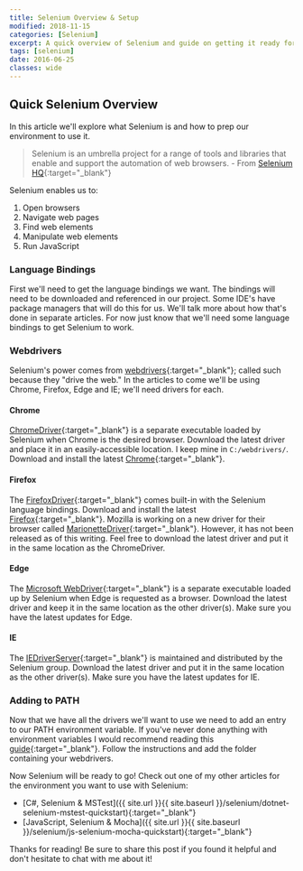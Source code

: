 ```yaml
---
title: Selenium Overview & Setup
modified: 2018-11-15
categories: [Selenium]
excerpt: A quick overview of Selenium and guide on getting it ready for glory!
tags: [selenium]
date: 2016-06-25
classes: wide
---
```


## Quick Selenium Overview
In this article we'll explore what Selenium is and how to prep our environment to use it.

> Selenium is an umbrella project for a range of tools and libraries that enable and support the automation of web browsers. - From [Selenium HQ](https://seleniumhq.github.io/docs/index.html){:target="_blank"}

Selenium enables us to:

1. Open browsers
2. Navigate web pages
3. Find web elements
4. Manipulate web elements
5. Run JavaScript

### Language Bindings
First we'll need to get the language bindings we want. The bindings will need to be downloaded and referenced in our project. Some IDE's have package managers that will do this for us. We'll talk more about how that's done in separate articles. For now just know that we'll need some language bindings to get Selenium to work.

### Webdrivers
Selenium's power comes from [webdrivers](http://docs.seleniumhq.org/docs/03_webdriver.jsp){:target="_blank"}; called such because they "drive the web." In the articles to come we'll be using Chrome, Firefox, Edge and IE; we'll need drivers for each.

#### Chrome
[ChromeDriver](https://sites.google.com/a/chromium.org/chromedriver/){:target="_blank"} is a separate executable loaded by Selenium when Chrome is the desired browser. Download the latest driver and place it in an easily-accessible location. I keep mine in `C:/webdrivers/`. Download and install the latest [Chrome](https://www.google.com/intl/en/chrome/browser/desktop/index.html){:target="_blank"}.

#### Firefox
The [FirefoxDriver](https://github.com/SeleniumHQ/selenium/wiki/FirefoxDriver){:target="_blank"} comes built-in with the Selenium language bindings. Download and install the latest [Firefox](https://www.mozilla.org/en-US/firefox/all/){:target="_blank"}.
Mozilla is working on a new driver for their browser called [MarionetteDriver](https://developer.mozilla.org/en-US/docs/Mozilla/QA/Marionette){:target="_blank"}. However, it has not been released as of this writing. Feel free to download the latest driver and put it in the same location as the ChromeDriver.

#### Edge
The [Microsoft WebDriver](https://www.microsoft.com/en-us/download/details.aspx?id=48212){:target="_blank"} is a separate executable loaded up by Selenium when Edge is requested as a browser. Download the latest driver and keep it in the same location as the other driver(s). Make sure you have the latest updates for Edge.

#### IE
The [IEDriverServer](http://docs.seleniumhq.org/download/){:target="_blank"} is maintained and distributed by the Selenium group. Download the latest driver and put it in the same location as the other driver(s). Make sure you have the latest updates for IE.

### Adding to PATH
Now that we have all the drivers we'll want to use we need to add an entry to our PATH environment variable. If you've never done anything with environment variables I would recommend reading this [guide](http://www.howtogeek.com/118594/how-to-edit-your-system-path-for-easy-command-line-access/){:target="_blank"}. Follow the instructions and add the folder containing your webdrivers.

Now Selenium will be ready to go! Check out one of my other articles for the environment you want to use with Selenium:

* [C#, Selenium & MSTest]({{ site.url }}{{ site.baseurl }}/selenium/dotnet-selenium-mstest-quickstart){:target="_blank"}
* [JavaScript, Selenium & Mocha]({{ site.url }}{{ site.baseurl }}/selenium/js-selenium-mocha-quickstart){:target="_blank"}

Thanks for reading! Be sure to share this post if you found it helpful and don't hesitate to chat with me about it!
